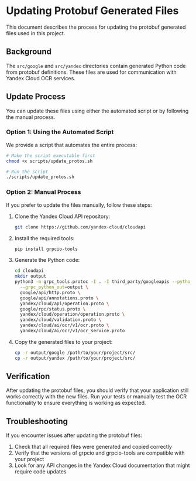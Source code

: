 # Updating Protobuf Generated Files

This document describes the process for updating the protobuf generated files used in this project.

## Background

The `src/google` and `src/yandex` directories contain generated Python code from protobuf definitions. These files are used for communication with Yandex Cloud OCR services.

## Update Process

You can update these files using either the automated script or by following the manual process.

### Option 1: Using the Automated Script

We provide a script that automates the entire process:

```bash
# Make the script executable first
chmod +x scripts/update_protos.sh

# Run the script
./scripts/update_protos.sh
```

### Option 2: Manual Process

If you prefer to update the files manually, follow these steps:

1. Clone the Yandex Cloud API repository:
   ```bash
   git clone https://github.com/yandex-cloud/cloudapi
   ```

2. Install the required tools:
   ```bash
   pip install grpcio-tools
   ```

3. Generate the Python code:
   ```bash
   cd cloudapi
   mkdir output
   python3 -m grpc_tools.protoc -I . -I third_party/googleapis --python_out=output \
     --grpc_python_out=output \
     google/api/http.proto \
     google/api/annotations.proto \
     yandex/cloud/api/operation.proto \
     google/rpc/status.proto \
     yandex/cloud/operation/operation.proto \
     yandex/cloud/validation.proto \
     yandex/cloud/ai/ocr/v1/ocr.proto \
     yandex/cloud/ai/ocr/v1/ocr_service.proto
   ```

4. Copy the generated files to your project:
   ```bash
   cp -r output/google /path/to/your/project/src/
   cp -r output/yandex /path/to/your/project/src/
   ```

## Verification

After updating the protobuf files, you should verify that your application still works correctly with the new files. Run your tests or manually test the OCR functionality to ensure everything is working as expected.

## Troubleshooting

If you encounter issues after updating the protobuf files:

1. Check that all required files were generated and copied correctly
2. Verify that the versions of grpcio and grpcio-tools are compatible with your project
3. Look for any API changes in the Yandex Cloud documentation that might require code updates
